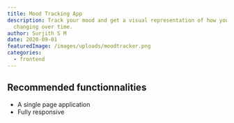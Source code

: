 ```yaml
---
title: Mood Tracking App
description: Track your mood and get a visual representation of how your life is
  changing over time.
author: Surjith S M
date: 2020-09-01
featuredImage: /images/uploads/moodtracker.png
categories:
  - frontend
---
```

## Recommended functionnalities

* A single page application
* Fully responsive